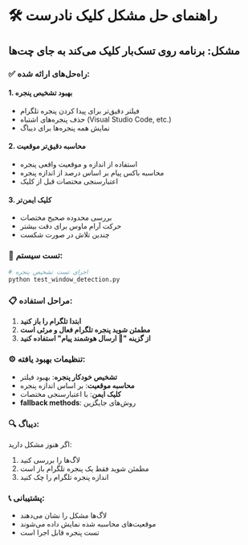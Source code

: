 # 🛠️ راهنمای حل مشکل کلیک نادرست

## مشکل: برنامه روی تسک‌بار کلیک می‌کند به جای چت‌ها

### ✅ راه‌حل‌های ارائه شده:

#### 1. **بهبود تشخیص پنجره**
- فیلتر دقیق‌تر برای پیدا کردن پنجره تلگرام
- حذف پنجره‌های اشتباه (Visual Studio Code, etc.)
- نمایش همه پنجره‌ها برای دیباگ

#### 2. **محاسبه دقیق‌تر موقعیت**
- استفاده از اندازه و موقعیت واقعی پنجره
- محاسبه باکس پیام بر اساس درصد از اندازه پنجره
- اعتبارسنجی مختصات قبل از کلیک

#### 3. **کلیک ایمن‌تر**
- بررسی محدوده صحیح مختصات
- حرکت آرام ماوس برای دقت بیشتر
- چندین تلاش در صورت شکست

### 🧪 تست سیستم:

```bash
# اجرای تست تشخیص پنجره
python test_window_detection.py
```

### 📋 مراحل استفاده:

1. **ابتدا تلگرام را باز کنید**
2. **مطمئن شوید پنجره تلگرام فعال و مرئی است**
3. **از گزینه "🎯 ارسال هوشمند پیام" استفاده کنید**

### ⚙️ تنظیمات بهبود یافته:

- **تشخیص خودکار پنجره**: بهبود فیلتر
- **محاسبه موقعیت**: بر اساس اندازه پنجره  
- **کلیک ایمن**: با اعتبارسنجی مختصات
- **fallback methods**: روش‌های جایگزین

### 🔍 دیباگ:
اگر هنوز مشکل دارید:
1. لاگ‌ها را بررسی کنید
2. مطمئن شوید فقط یک پنجره تلگرام باز است
3. اندازه پنجره تلگرام را چک کنید

### 📞 پشتیبانی:
- لاگ‌ها مشکل را نشان می‌دهند
- موقعیت‌های محاسبه شده نمایش داده می‌شوند
- تست پنجره قابل اجرا است

